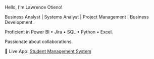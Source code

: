 Hello, I'm Lawrence Otieno!

Business Analyst | Systems Analyst | Project Management | Business Development.

Proficient in Power BI • Jira • SQL • Python • Excel.

Passionate about collaborations. 

🚀 Live App: [Student Management System](https://student-management-system.streamlit.app)
